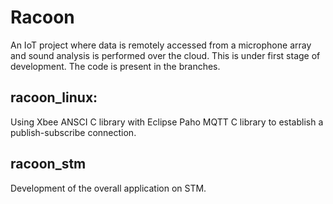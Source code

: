 # Racoon
An IoT project where data is remotely accessed from a microphone array and sound analysis is performed over the cloud. This is under first stage of development. The code is present in the branches.

## racoon_linux: 
Using Xbee ANSCI C library with Eclipse Paho MQTT C library to establish a publish-subscribe connection.

## racoon_stm
Development of the overall application on STM.
